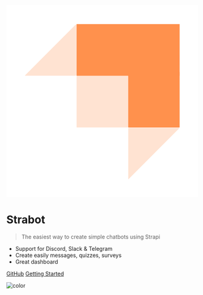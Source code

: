 ![logo](_media/main-logo.png)

# Strabot

> The easiest way to create simple chatbots using Strapi

* Support for Discord, Slack & Telegram
* Create easily messages, quizzes, surveys
* Great dashboard

[GitHub](https://github.com/gabrielrufino/strabot-docs)
[Getting Started](#docsify)

![color](#FBFBFB)
